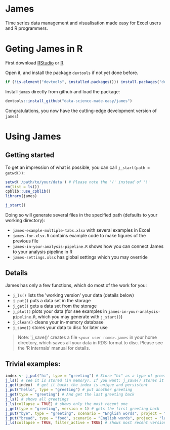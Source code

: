 # James
Time series data management and visualisation made easy for Excel users and R programmers.

# Geting James in R
First download [RStudio](https://www.rstudio.com) or [R](https://cran.r-project.org/).

Open it, and install the package `devtools` if not yet done before.
``` R
if (!is.element("devtools", installed.packages())) install.packages("devtools", repos = "http://cran.us.r-project.org")
```

Install `james` directly from github and load the package:
``` R
devtools::install_github("data-science-made-easy/james")
```

Congratulations, you now have the cutting-edge development version of `james`!

# Using James

## Getting started
To get an impression of what is possible, you can call `j_start(path = getwd())`:

``` R
setwd('/path/to/your/data') # Please note the '/' instead of '\'
rm(list = ls())
cpblib::use_cpblib()
library(james)

j_start()
```

Doing so will generate several files in the specified path (defaults to your working directory):

- `james-example-multiple-tabs.xlsx` with several examples in Excel
- `james-for-xlsx.R` contains example code to make figures of the previous file
- `james-in-your-analysis-pipeline.R` shows how you can connect James to your analysis pipeline in R
- `james-settings.xlsx` has global settings which you may override

## Details
James has only a few functions, which do most of the work for you:

- `j_ls()` lists the 'working version' your data (details below)
- `j_put()` puts a data set in the storage
- `j_get()` gets a data set from the storage
- `j_plot()` plots your data (for see examples in `james-in-your-analysis-pipeline.R`, which you may generate with `j_start()`)
- `j_clean()` cleans your in-memory database
- `j_save()` stores your data to disc for later use

> Note: 'j_save()' creates a file `<your user name>.james` in your home directory, which saves all your data in RDS-format to disc. Please see the ‘R Internals’ manual for details.

## Trivial examples:
``` R
index <- j_put("hi", type = "greeting") # Store "hi" as a type of greeting
j_ls() # see it is stored (in memory). If you want: j_save() stores it to disc, too.
j_get(index)  # get it back; the index is unique and persistent
j_put("hello", type = "greeting") # put another greeting
j_get(type = "greeting") # And get the last greeting back
j_ls() # shows all greetings
j_ls(collapse = TRUE) # shows only the most recent one
j_get(type = "greeting", version = 1) # gets the first greeting back
j_put("bye", type = "greeting", scenario = "English words", project = "language courses") # store greeting as part of a project and a scenario
j_put("bread", type = "food", scenario = "English words", project = "language courses") # add another data type to this scenario
j_ls(collapse = TRUE, filter_active = TRUE) # shows most recent versions of data types for active project and scenario
```
